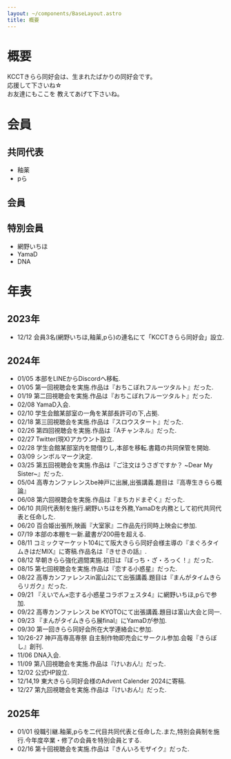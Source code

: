 ```yaml
---
layout: ~/components/BaseLayout.astro
title: 概要
---
```


# 概要

KCCTきらら同好会は、生まれたばかりの同好会です。<br>
応援して下さいね☆<br>
お友達にもここを 教えてあげて下さいね。<br>

# 会員
## 共同代表
- 釉薬
- pら
## 会員
## 特別会員
- 網野いちほ
- YamaD
- DNA


# 年表

## 2023年 
- 12/12 会員3名(網野いちほ,釉薬,pら)の連名にて「KCCTきらら同好会」設立.
## 2024年
- 01/05 本部をLINEからDiscordへ移転.
- 01/05 第一回視聴会を実施.作品は『おちこぼれフルーツタルト』だった.
- 01/19 第二回視聴会を実施.作品は『おちこぼれフルーツタルト』だった.
- 02/08 YamaD入会.
- 02/10 学生会館某部室の一角を某部長許可の下,占拠.
- 02/18 第三回視聴会を実施.作品は『スロウスタート』だった.
- 02/26 第四回視聴会を実施.作品は『Aチャンネル』だった.
- 02/27 Twitter(現X)アカウント設立.
- 02/28 学生会館某部室内を間借りし,本部を移転.書籍の共同保管を開始.
- 03/09 シンボルマーク決定.
- 03/25 第五回視聴会を実施.作品は『ご注文はうさぎですか？ ~Dear My Sister~』だった.
- 05/04 高専カンファレンスbe神戸に出展,出張講義.題目は『高専生きらら概論』
- 06/08 第六回視聴会を実施.作品は『まちカドまぞく』だった.
- 06/10 共同代表制を施行.網野いちほを外務,YamaDを内務として初代共同代表と任命した.
- 06/20 百合姫出張所,映画『大室家』二作品先行同時上映会に参加.
- 07/19 本部の本棚を一新.蔵書が200冊を超える.
- 08/11 コミックマーケット104にて阪大きらら同好会様主導の『まぐろタイムきはだMIX』に寄稿.作品名は『きせきの話』.
- 08/12 早朝きらら強化週間実施.初日は『ぼっち・ざ・ろっく！』だった.
- 08/15 第七回視聴会を実施.作品は『恋する小惑星』だった.
- 08/22 高専カンファレンスin富山2にて出張講義.題目は『まんがタイムきららリガク』だった.
- 09/21 『えいでん×恋する小惑星コラボフェスタ4』に網野いちほ,pらで参加.
- 09/22 高専カンファレンス be KYOTOにて出張講義.題目は富山大会と同一.
- 09/23 『まんがタイムきらら展final』にYamaDが参加.
- 09/30 第一回きらら同好会所在大学連絡会に参加.
- 10/26-27 神戸高専高専祭 自主制作物即売会にサークル参加.会報『きらぼし』創刊.
- 11/06 DNA入会.
- 11/09 第八回視聴会を実施.作品は『けいおん!』だった.
- 12/02 公式HP設立.
- 12/14,19 東大きらら同好会様のAdvent Calender 2024に寄稿.
- 12/27 第九回視聴会を実施.作品は『けいおん!』だった.
## 2025年
- 01/01 役職引継.釉薬,pらを二代目共同代表と任命した.また,特別会員制を施行.今年度卒業・修了の会員を特別会員とする.
- 02/16 第十回視聴会を実施.作品は『きんいろモザイク』だった.
